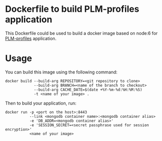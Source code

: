 # Dockerfile to build PLM-profiles application

This Dockerfile could be used to build a docker image based on node:6 for [PLM-profiles](https://github.com/BuggleInc/PLM-profiles) application.

# Usage

You can build this image using the following command:

```
docker build --build-arg REPOSITORY=<git repository to clone>
             --build-arg BRANCH=<name of the branch to checkout>
             --build-arg CACHE_DATE=$(date +%Y-%m-%d:%H:%M:%S)
             -t <name of your image> .
```

Then to build your application, run:

```
docker run -p <port on the host>:8443
           --link <mongodb container name>:<mongodb container alias>
           -e 'DB_ADDR=<mongodb container alias>'
           -e 'SESSION_SECRET=<secret passphrase used for session encryption>'
           <name of your image>
```
